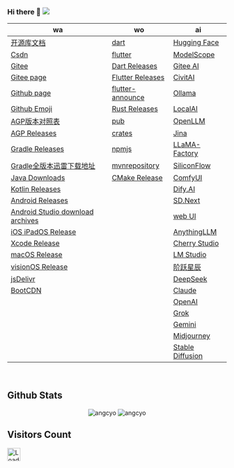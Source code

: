 <!-- <img align="right" width="50%"
    src="https://github-readme-stats.vercel.app/api?username=angcyo&show_icons=true&include_all_commits=true"
    alt="angcyo" style="margin-top:100%" /> -->

### Hi there 👋  ![](https://komarev.com/ghpvc/?username=angcyo&color=blueviolet&label=Count)

|wa|wo|ai|
|--|--|--|
| [开源库文档](https://angcyo.gitee.io/doc)                                                                          | [dart](https://dart.dev/)                                                   | [Hugging Face](https://huggingface.co/)
| [Csdn](https://angcyo.blog.csdn.net)                                                                               | [flutter](https://flutter.dev/)                                             | [ModelScope](https://www.modelscope.cn/home)
| [Gitee](https://gitee.com/angcyo)                                                                                  | [Dart Releases](https://github.com/dart-lang/sdk/tags)                      | [Gitee AI](https://ai.gitee.com/)
| [Gitee page](https://angcyo.gitee.io/)                                                                             | [Flutter Releases](https://github.com/flutter/flutter/tags)                 | [CivitAI](https://civitai.com/models)
| [Github page](https://angcyo.github.io/)                                                                           | [flutter-announce](https://groups.google.com/g/flutter-announce)            | [Ollama](https://ollama.com/)
| [Github Emoji](https://www.webfx.com/tools/emoji-cheat-sheet/)                                                     | [Rust Releases](https://github.com/rust-lang/rust/tags)                     | [LocalAI](https://localai.io/)
| [AGP版本对照表](https://developer.android.google.cn/studio/releases/gradle-plugin?hl=zh_cn#updating-gradle)        | [pub](https://pub.dev/)                                                     | [OpenLLM](https://bentoml.com/)
| [AGP Releases](https://mvnrepository.com/artifact/com.android.application/com.android.application.gradle.plugin)   | [crates](https://crates.io/)                                                | [Jina](https://jina.ai/reader/)
| [Gradle Releases](https://gradle.org/releases/)                                                                    | [npmjs](https://www.npmjs.com/)                                             | [LLaMA-Factory](https://github.com/hiyouga/LLaMA-Factory)
| [Gradle全版本迅雷下载地址](https://angcyo.blog.csdn.net/article/details/78357512#Gradle_376)                        | [mvnrepository](https://mvnrepository.com/)                                 | [SiliconFlow](https://siliconflow.cn/zh-cn/)
| [Java Downloads](https://www.oracle.com/hk/java/technologies/downloads/)                                           | [CMake Release](https://cmake.org/cmake/help/latest/release/index.html)     | [ComfyUI](https://www.comfy.org/)
| [Kotlin Releases](https://github.com/JetBrains/kotlin/tags)                                                        |                                                                             | [Dify.AI](https://dify.ai/zh)
| [Android Releases](https://developer.android.com/about/versions)                                                   |                                                                             | [SD.Next](https://vladmandic.github.io/sdnext-docs/)
| [Android Studio download archives](https://developer.android.com/studio/archive)                                   |                                                                             | [web UI](https://github.com/AUTOMATIC1111/stable-diffusion-webui)
| [iOS iPadOS Release](https://developer.apple.com/documentation/ios-ipados-release-notes)                           |                                                                             | [AnythingLLM](https://anythingllm.com/)
| [Xcode Release](https://developer.apple.com/documentation/xcode-release-notes)                                     |                                                                             | [Cherry Studio](https://cherry-ai.com/)
| [macOS Release](https://developer.apple.com/documentation/macos-release-notes/)                                    |                                                                             | [LM Studio](https://lmstudio.ai/)
| [visionOS Release](https://developer.apple.com/documentation/visionos-release-notes)                               |                                                                             | [阶跃星辰](https://www.stepfun.com/)
| [jsDelivr](https://www.jsdelivr.com/)                                                                              |                                                                             | [DeepSeek](https://www.deepseek.com/)
| [BootCDN](https://www.bootcdn.cn/)                                                                                 |                                                                             | [Claude](https://claude.ai/)
|                                                                                                                    |                                                                             | [OpenAI](https://openai.com/)
|                                                                                                                    |                                                                             | [Grok](https://grok.com/)
|                                                                                                                    |                                                                             | [Gemini](https://gemini.google.com/?hl=zh-cn)
|                                                                                                                    |                                                                             | [Midjourney](https://www.midjourney.com/home)
|                                                                                                                    |                                                                             | [Stable Diffusion](https://stabledifffusion.com/zh)


<!--
<div>
  <a href="https://github.com/angcyo">
   <img align="center" src="https://github-readme-stats.vercel.app/api?username=angcyo&show_icons=true&include_all_commits=true" alt="angcyo" />
  </a>
</div>
-->

<br />

## Github Stats  

<div align="center">
  <img src="https://github-readme-stats.vercel.app/api?username=angcyo&show_icons=true&include_all_commits=true&count_private=true&hide_border=true" align="center" alt="angcyo" />
  <img src="https://github-readme-stats.vercel.app/api/top-langs/?username=angcyo&hide_border=true" align="center" alt="angcyo" />
</div>  


## Visitors Count
<img height="30px" src = "https://profile-counter.glitch.me/angcyo/count.svg" alt ="Loading">

<!--
**angcyo/angcyo** is a ✨ _special_ ✨ repository because its `README.md` (this file) appears on your GitHub profile.

Here are some ideas to get you started:

- 🔭 I’m currently working on ...
- 🌱 I’m currently learning ...
- 👯 I’m looking to collaborate on ...
- 🤔 I’m looking for help with ...
- 💬 Ask me about ...
- 📫 How to reach me: ...
- 😄 Pronouns: ...
- ⚡ Fun fact: ...
-->
